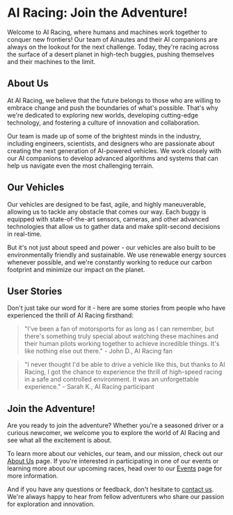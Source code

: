 <!--
Write me content for website with wallpaper which alt text is:

"A team of Ainautes and their AI companions racing across the surface of a desert planet in high-tech buggies."

The name/title of the page should not be 1:1 copy of the alt text but rather a real content of the website which is using this wallpaper.

- Use markdown format
- Start with the heading
- The content should look like a real website
- Include real sections like references, contact, user stories, etc. use things relevant to the page purpose.
- Feel free to use structure like headings, bullets, numbering, blockquotes, paragraphs, horizontal lines, etc.
- You can use formatting like bold or _italic_
- You can include UTF-8 emojis
- Links should be only #hash anchors (and you can refer to the document itself)
- Do not include images
-->

<!--font:Poppins-->

# AI Racing: Join the Adventure!

Welcome to AI Racing, where humans and machines work together to conquer new frontiers! Our team of Ainautes and their AI companions are always on the lookout for the next challenge. Today, they're racing across the surface of a desert planet in high-tech buggies, pushing themselves and their machines to the limit.

## About Us

At AI Racing, we believe that the future belongs to those who are willing to embrace change and push the boundaries of what's possible. That's why we're dedicated to exploring new worlds, developing cutting-edge technology, and fostering a culture of innovation and collaboration.

Our team is made up of some of the brightest minds in the industry, including engineers, scientists, and designers who are passionate about creating the next generation of AI-powered vehicles. We work closely with our AI companions to develop advanced algorithms and systems that can help us navigate even the most challenging terrain.

## Our Vehicles

Our vehicles are designed to be fast, agile, and highly maneuverable, allowing us to tackle any obstacle that comes our way. Each buggy is equipped with state-of-the-art sensors, cameras, and other advanced technologies that allow us to gather data and make split-second decisions in real-time.

But it's not just about speed and power - our vehicles are also built to be environmentally friendly and sustainable. We use renewable energy sources whenever possible, and we're constantly working to reduce our carbon footprint and minimize our impact on the planet.

## User Stories

Don't just take our word for it - here are some stories from people who have experienced the thrill of AI Racing firsthand:

> "I've been a fan of motorsports for as long as I can remember, but there's something truly special about watching these machines and their human pilots working together to achieve incredible things. It's like nothing else out there." - John D., AI Racing fan

> "I never thought I'd be able to drive a vehicle like this, but thanks to AI Racing, I got the chance to experience the thrill of high-speed racing in a safe and controlled environment. It was an unforgettable experience." - Sarah K., AI Racing participant

## Join the Adventure!

Are you ready to join the adventure? Whether you're a seasoned driver or a curious newcomer, we welcome you to explore the world of AI Racing and see what all the excitement is about.

To learn more about our vehicles, our team, and our mission, check out our [About Us](#about-us) page. If you're interested in participating in one of our events or learning more about our upcoming races, head over to our [Events](#events) page for more information.

And if you have any questions or feedback, don't hesitate to [contact us](#contact-us). We're always happy to hear from fellow adventurers who share our passion for exploration and innovation.
